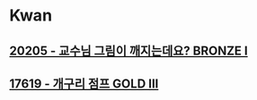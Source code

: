 # Kwan
## [20205 - 교수님 그림이 깨지는데요? BRONZE I](https://www.acmicpc.net/problem/20205)
## [17619 - 개구리 점프 GOLD III](https://www.acmicpc.net/problem/17619)